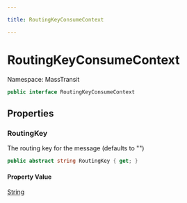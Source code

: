 ```yaml
---

title: RoutingKeyConsumeContext

---
```


# RoutingKeyConsumeContext

Namespace: MassTransit

```csharp
public interface RoutingKeyConsumeContext
```

## Properties

### **RoutingKey**

The routing key for the message (defaults to "")

```csharp
public abstract string RoutingKey { get; }
```

#### Property Value

[String](https://learn.microsoft.com/en-us/dotnet/api/system.string)<br/>
